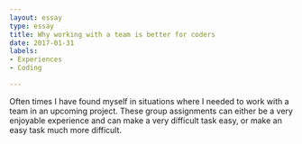 ```yaml
---
layout: essay
type: essay
title: Why working with a team is better for coders
date: 2017-01-31
labels:
- Experiences
- Coding

---
```




Often times I have found myself in situations where I needed to work with a team in an upcoming project.  These group assignments can either be a very enjoyable experience and can make a very difficult task easy, or make an easy task much more difficult.
